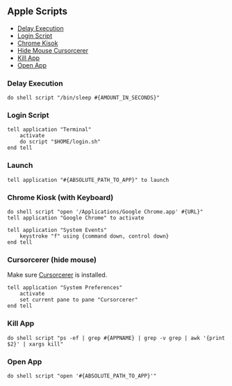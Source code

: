 ## Apple Scripts
  * [Delay Execution](#apple-scripts_delay-execution)
  * [Login Script](#apple-scripts_login-script)
  * [Chrome Kisok](#apple-scripts_chrome-kiosk-with-keyboard)
  * [Hide Mouse Cursorcerer](#apple-scripts_cursorcerer-hide-mouse)
  * [Kill App](#apple-scripts_kill-app)
  * [Open App](#apple-scripts_open-app)



### Delay Execution
```applescript
do shell script "/bin/sleep #{AMOUNT_IN_SECONDS}"
```
### Login Script
```applescript
tell application "Terminal"
	activate
	do script "$HOME/login.sh"
end tell
```
### Launch
```applescript
tell application "#{ABSOLUTE_PATH_TO_APP}" to launch
```
### Chrome Kiosk (with Keyboard)
```applescript
do shell script "open '/Applications/Google Chrome.app' #{URL}"
tell application "Google Chrome" to activate

tell application "System Events"
	keystroke "f" using {command down, control down}
end tell
```
### Cursorcerer (hide mouse)
Make sure [Cursorcerer](http://doomlaser.com/cursorcerer-hide-your-cursor-at-will/) is installed.
```applescript
tell application "System Preferences"
	activate
	set current pane to pane "Cursorcerer"
end tell
```
### Kill App
```applescript
do shell script "ps -ef | grep #{APPNAME} | grep -v grep | awk '{print $2}' | xargs kill"
```
### Open App
```applescript
do shell script "open '#{ABSOLUTE_PATH_TO_APP}'"
```